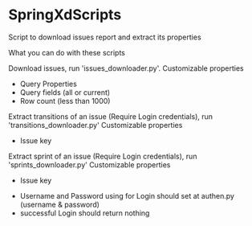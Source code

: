 # SpringXdScripts
Script to download issues report and extract its properties

What you can do with these scripts

Download issues, run 'issues_downloader.py'.
Customizable properties
- Query Properties
- Query fields (all or current)
- Row count (less than 1000)

Extract transitions of an issue (Require Login credentials), run 'transitions_downloader.py'
Customizable properties
- Issue key

Extract sprint of an issue (Require Login credentials), run 'sprints_downloader.py'
Customizable properties
- Issue key


* Username and Password using for Login should set at authen.py (username & password)
* successful Login should return nothing
